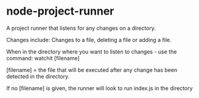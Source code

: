 # node-project-runner

A project runner that listens for any changes on a directory.

Changes include: Changes to a file, deleting a file or adding a file.

When in the directory where you want to listen to changes - use the command: watchit [filename]

[filename] = the file that will be executed after any change has been detected in the directory.

If no [filename] is given, the runner will look to run index.js in the directory

